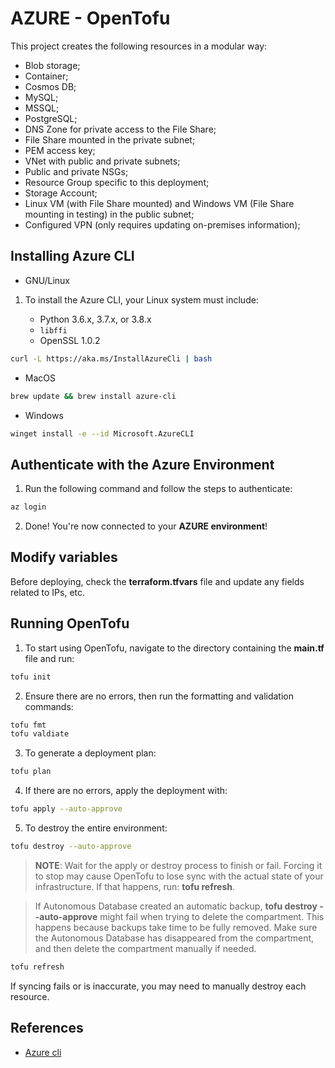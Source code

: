 # AZURE - OpenTofu

This project creates the following resources in a modular way:
+ Blob storage;
+ Container;
+ Cosmos DB;
+ MySQL;
+ MSSQL;
+ PostgreSQL;
+ DNS Zone for private access to the File Share;
+ File Share mounted in the private subnet;
+ PEM access key;
+ VNet with public and private subnets;
+ Public and private NSGs;
+ Resource Group specific to this deployment;
+ Storage Account;
+ Linux VM (with File Share mounted) and Windows VM (File Share mounting in testing) in the public subnet;
+ Configured VPN (only requires updating on-premises information);

## Installing Azure CLI

+ GNU/Linux

1. To install the Azure CLI, your Linux system must include:

   + Python 3.6.x, 3.7.x, or 3.8.x  
   + `libffi`  
   + OpenSSL 1.0.2

```bash
curl -L https://aka.ms/InstallAzureCli | bash
```

+ MacOS

```bash
brew update && brew install azure-cli
```

+ Windows

```bash
winget install -e --id Microsoft.AzureCLI
```
## Authenticate with the Azure Environment

1. Run the following command and follow the steps to authenticate:

```bash
az login
``` 

2. Done! You're now connected to your **AZURE environment**!

## Modify variables

Before deploying, check the **terraform.tfvars** file and update any fields related to IPs, etc.

## Running OpenTofu

1. To start using OpenTofu, navigate to the directory containing the **main.tf** file and run:

```bash
tofu init
```

2. Ensure there are no errors, then run the formatting and validation commands:

```bash
tofu fmt
tofu valdiate
```

3. To generate a deployment plan:

```bash
tofu plan
```

4. If there are no errors, apply the deployment with:

```bash
tofu apply --auto-approve
```

5. To destroy the entire environment:

```bash
tofu destroy --auto-approve
```

> **NOTE**: 
> Wait for the apply or destroy process to finish or fail. Forcing it to stop may cause OpenTofu to lose sync with the actual state of your infrastructure. If that happens, run: **tofu refresh**.

> If Autonomous Database created an automatic backup, **tofu destroy --auto-approve** might fail when trying to delete the compartment. This happens because backups take time to be fully removed. Make sure the Autonomous Database has disappeared from the compartment, and then delete the compartment manually if needed.

```bash
tofu refresh
```

If syncing fails or is inaccurate, you may need to manually destroy each resource.

## References

+ [Azure cli](https://learn.microsoft.com/en-us/cli/azure/install-azure-cli-linux?pivots=script)
